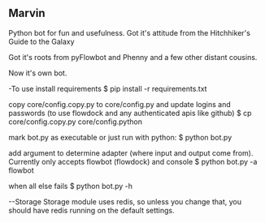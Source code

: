 Marvin
---------

Python bot for fun and usefulness.
Got it's attitude from the Hitchhiker's Guide to the Galaxy

Got it's roots from pyFlowbot and Phenny and a few other distant cousins.

Now it's own bot.

-To use
install requirements
$ pip install -r requirements.txt

copy core/config.copy.py to core/config.py and update logins and passwords (to use flowdock and any authenticated apis like github)
$ cp core/config.copy.py core/config.python

mark bot.py as executable or just run with python:
$ python bot.py

add argument to determine adapter (where input and output come from).  Currently only accepts flowbot (flowdock) and console
$ python bot.py -a flowbot

when all else fails
$ python bot.py -h

--Storage
Storage module uses redis, so unless you change that, you should have redis running on the default settings.
